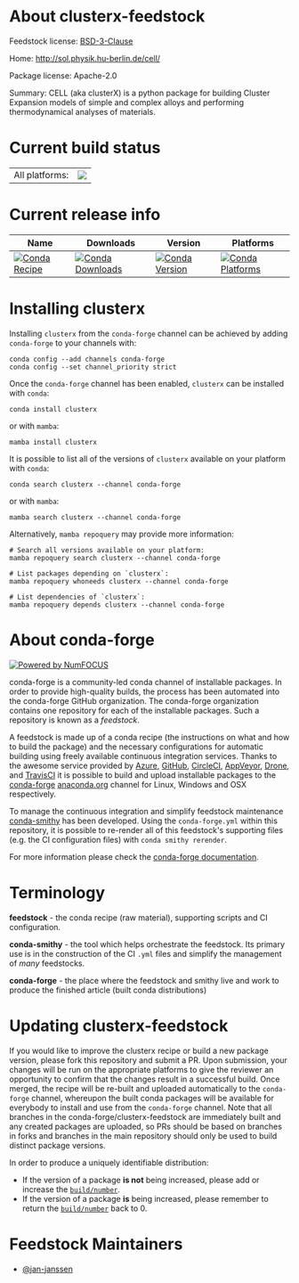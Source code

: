 About clusterx-feedstock
========================

Feedstock license: [BSD-3-Clause](https://github.com/conda-forge/clusterx-feedstock/blob/main/LICENSE.txt)

Home: http://sol.physik.hu-berlin.de/cell/

Package license: Apache-2.0

Summary: CELL (aka clusterX) is a python package for building Cluster Expansion models of simple and complex alloys and performing thermodynamical analyses of materials.

Current build status
====================


<table><tr><td>All platforms:</td>
    <td>
      <a href="https://dev.azure.com/conda-forge/feedstock-builds/_build/latest?definitionId=20742&branchName=main">
        <img src="https://dev.azure.com/conda-forge/feedstock-builds/_apis/build/status/clusterx-feedstock?branchName=main">
      </a>
    </td>
  </tr>
</table>

Current release info
====================

| Name | Downloads | Version | Platforms |
| --- | --- | --- | --- |
| [![Conda Recipe](https://img.shields.io/badge/recipe-clusterx-green.svg)](https://anaconda.org/conda-forge/clusterx) | [![Conda Downloads](https://img.shields.io/conda/dn/conda-forge/clusterx.svg)](https://anaconda.org/conda-forge/clusterx) | [![Conda Version](https://img.shields.io/conda/vn/conda-forge/clusterx.svg)](https://anaconda.org/conda-forge/clusterx) | [![Conda Platforms](https://img.shields.io/conda/pn/conda-forge/clusterx.svg)](https://anaconda.org/conda-forge/clusterx) |

Installing clusterx
===================

Installing `clusterx` from the `conda-forge` channel can be achieved by adding `conda-forge` to your channels with:

```
conda config --add channels conda-forge
conda config --set channel_priority strict
```

Once the `conda-forge` channel has been enabled, `clusterx` can be installed with `conda`:

```
conda install clusterx
```

or with `mamba`:

```
mamba install clusterx
```

It is possible to list all of the versions of `clusterx` available on your platform with `conda`:

```
conda search clusterx --channel conda-forge
```

or with `mamba`:

```
mamba search clusterx --channel conda-forge
```

Alternatively, `mamba repoquery` may provide more information:

```
# Search all versions available on your platform:
mamba repoquery search clusterx --channel conda-forge

# List packages depending on `clusterx`:
mamba repoquery whoneeds clusterx --channel conda-forge

# List dependencies of `clusterx`:
mamba repoquery depends clusterx --channel conda-forge
```


About conda-forge
=================

[![Powered by
NumFOCUS](https://img.shields.io/badge/powered%20by-NumFOCUS-orange.svg?style=flat&colorA=E1523D&colorB=007D8A)](https://numfocus.org)

conda-forge is a community-led conda channel of installable packages.
In order to provide high-quality builds, the process has been automated into the
conda-forge GitHub organization. The conda-forge organization contains one repository
for each of the installable packages. Such a repository is known as a *feedstock*.

A feedstock is made up of a conda recipe (the instructions on what and how to build
the package) and the necessary configurations for automatic building using freely
available continuous integration services. Thanks to the awesome service provided by
[Azure](https://azure.microsoft.com/en-us/services/devops/), [GitHub](https://github.com/),
[CircleCI](https://circleci.com/), [AppVeyor](https://www.appveyor.com/),
[Drone](https://cloud.drone.io/welcome), and [TravisCI](https://travis-ci.com/)
it is possible to build and upload installable packages to the
[conda-forge](https://anaconda.org/conda-forge) [anaconda.org](https://anaconda.org/)
channel for Linux, Windows and OSX respectively.

To manage the continuous integration and simplify feedstock maintenance
[conda-smithy](https://github.com/conda-forge/conda-smithy) has been developed.
Using the ``conda-forge.yml`` within this repository, it is possible to re-render all of
this feedstock's supporting files (e.g. the CI configuration files) with ``conda smithy rerender``.

For more information please check the [conda-forge documentation](https://conda-forge.org/docs/).

Terminology
===========

**feedstock** - the conda recipe (raw material), supporting scripts and CI configuration.

**conda-smithy** - the tool which helps orchestrate the feedstock.
                   Its primary use is in the construction of the CI ``.yml`` files
                   and simplify the management of *many* feedstocks.

**conda-forge** - the place where the feedstock and smithy live and work to
                  produce the finished article (built conda distributions)


Updating clusterx-feedstock
===========================

If you would like to improve the clusterx recipe or build a new
package version, please fork this repository and submit a PR. Upon submission,
your changes will be run on the appropriate platforms to give the reviewer an
opportunity to confirm that the changes result in a successful build. Once
merged, the recipe will be re-built and uploaded automatically to the
`conda-forge` channel, whereupon the built conda packages will be available for
everybody to install and use from the `conda-forge` channel.
Note that all branches in the conda-forge/clusterx-feedstock are
immediately built and any created packages are uploaded, so PRs should be based
on branches in forks and branches in the main repository should only be used to
build distinct package versions.

In order to produce a uniquely identifiable distribution:
 * If the version of a package **is not** being increased, please add or increase
   the [``build/number``](https://docs.conda.io/projects/conda-build/en/latest/resources/define-metadata.html#build-number-and-string).
 * If the version of a package **is** being increased, please remember to return
   the [``build/number``](https://docs.conda.io/projects/conda-build/en/latest/resources/define-metadata.html#build-number-and-string)
   back to 0.

Feedstock Maintainers
=====================

* [@jan-janssen](https://github.com/jan-janssen/)

